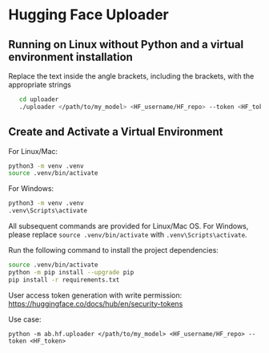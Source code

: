 # Hugging Face Uploader

## Running on Linux without Python and a virtual environment installation

Replace the text inside the angle brackets, including the brackets, with the appropriate strings

```bash
   cd uploader
   ./uploader </path/to/my_model> <HF_username/HF_repo> --token <HF_token>
   ```

## Create and Activate a Virtual Environment
For Linux/Mac:
   ```bash
   python3 -m venv .venv
   source .venv/bin/activate
   ```
For Windows:
   ```bash
   python3 -m venv .venv
   .venv\Scripts\activate
   ```

All subsequent commands are provided for Linux/Mac OS. For Windows, please replace ```source .venv/bin/activate``` with ```.venv\Scripts\activate```.

Run the following command to install the project dependencies:
```bash
source .venv/bin/activate
python -m pip install --upgrade pip
pip install -r requirements.txt
```

User access token generation with write permission: https://huggingface.co/docs/hub/en/security-tokens

Use case:
```
python -m ab.hf.uploader </path/to/my_model> <HF_username/HF_repo> --token <HF_token>
```
